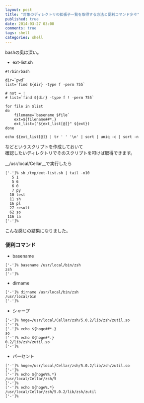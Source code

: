 ```yaml
---
layout: post
title: "対象のディレクトリの拡張子一覧を取得する方法と便利コマンド少々"
published: true
date: 2014-03-27 03:00
comments: true
tags: shell
categories: shell
---
```


bashの奥は深い。

- ext-list.sh

```
#!/bin/bash

dir=`pwd`
list=`find ${dir} -type f -perm 755`

# not = !
# list=`find ${dir} -type f ! -perm 755`

for file in $list
do
    filename=`basename $file`
    ext=${filename##*.}
    ext_list=("${ext_list[@]}" ${ext})
done

echo ${ext_list[@]} | tr ' ' '\n' | sort | uniq -c | sort -n
```

などというスクリプトを作成しておいて  
確認したいディレクトリでそのスクリプトを叩けば取得できます。

__/usr/local/Cellar__で実行したら  

```
['-']% sh /tmp/ext-list.sh | tail -n10
   5 1
   5 6
   6 0
   7 py
  10 test
  11 sh
  16 pl
  27 result
  62 so
 116 la
['-']% 
```

こんな感じの結果になりました。

### 便利コマンド

- basename

```
['-']% basename /usr/local/bin/zsh
zsh
['-']%
```

- dirname

```
['-']% dirname /usr/local/bin/zsh
/usr/local/bin
['-']%
```

- シャープ

```
['-']% hoge=/usr/local/Cellar/zsh/5.0.2/lib/zsh/zutil.so
['-']%
['-']% echo ${hoge##*.}
so
['-']% echo ${hoge#*.}
0.2/lib/zsh/zutil.so
['-']%
```

- パーセント

```
['-']% hoge=/usr/local/Cellar/zsh/5.0.2/lib/zsh/zutil.so
['-']%
['-']% echo ${hoge%%.*}
/usr/local/Cellar/zsh/5
['-']%
['-']% echo ${hoge%.*}
/usr/local/Cellar/zsh/5.0.2/lib/zsh/zutil
['-']%
```
